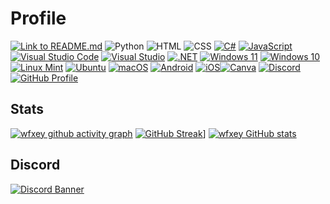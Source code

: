 # Profile

[![Link to README.md](https://img.shields.io/badge/Link%20to%20README.md-8CA1AF?logo=readthedocs&logoColor=fff)](https://github.com/wfxey/wfxey/blob/main/README.md) ![Python](https://img.shields.io/badge/Python-14354C?style=flat&logo=python&logoColor=white) ![HTML](https://img.shields.io/badge/HTML-e34c26?style=flat&logo=html5&logoColor=white) ![CSS](https://img.shields.io/badge/CSS-563d7c?&style=flat&logo=css3&logoColor=white) [![C#](https://img.shields.io/badge/C%23-%23239120.svg?logo=csharp&logoColor=white)](#) [![JavaScript](https://img.shields.io/badge/JavaScript-F7DF1E?logo=javascript&logoColor=000)](#) [![Visual Studio Code](https://img.shields.io/badge/Visual%20Studio%20Code-0078d7.svg?logo=visual-studio-code&logoColor=white)](#) [![Visual Studio](https://img.shields.io/badge/Visual%20Studio-5C2D91.svg?&logo=visual-studio&logoColor=white)](#) [![.NET](https://img.shields.io/badge/.NET-512BD4?logo=dotnet&logoColor=fff)](#) [![Windows 11](https://img.shields.io/badge/Windows%2011-0078D4?logo=windows11&logoColor=fff)](#) [![Windows 10](https://img.shields.io/badge/Windows%2010-0078D6?logo=windows10&logoColor=fff)](#) [![Linux Mint](https://img.shields.io/badge/Linux%20Mint-87CF3E?logo=linuxmint&logoColor=fff)](#) [![Ubuntu](https://img.shields.io/badge/Ubuntu-E95420?logo=ubuntu&logoColor=white)](#)  [![macOS](https://img.shields.io/badge/macOS-000000?logo=macos&logoColor=F0F0F0)](#) [![Android](https://img.shields.io/badge/Android-3DDC84?logo=android&logoColor=white)](#) [![iOS](https://img.shields.io/badge/iOS-000000?&logo=ios&logoColor=white)](#)[![Canva](https://img.shields.io/badge/Canva-%2300C4CC.svg?&logo=Canva&logoColor=white)](#) [![Discord](https://img.shields.io/badge/Discord-5865F2?style=flat&logo=discord&logoColor=white)](https://discord.gg/rfrMnA4XCc) <a href="https://github.com/wfxey"> <img src="https://komarev.com/ghpvc/?username=wfxey&color=red" alt="GitHub Profile"> </a>

## Stats 

[![wfxey github activity graph](https://github-readme-activity-graph.vercel.app/graph?username=wfxey&theme=tokyo-night&height=300&area=true)](https://github.com/wfxey)
[![GitHub Streak](http://github-readme-streak-stats.herokuapp.com?user=wfxey&theme=dark)](https://github.com/wfxey)]  [![wfxey GitHub stats](https://github-readme-stats.vercel.app/api?username=wfxey&show_icons=true&layout=compact&theme=dark)](https://github.com/wfxey)

## Discord

[![Discord Banner](https://discord.com/api/guilds/1230908371490570314/widget.png?style=banner2)](https://discord.gg/rfrMnA4XCc)
